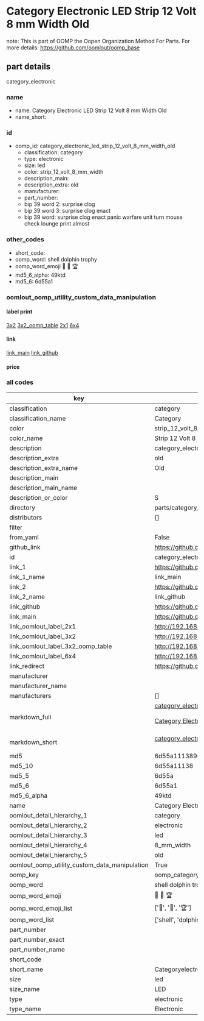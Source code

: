# Category Electronic LED Strip 12 Volt 8 mm Width Old  

note: This is part of OOMP the Oopen Organization Method For Parts. For more details: https://github.com/oomlout/oomp_base

##  part details
  



category_electronic



### name
* name: Category Electronic LED Strip 12 Volt 8 mm Width Old
* name_short: 
### id
* oomp_id: category_electronic_led_strip_12_volt_8_mm_width_old
  * classification: category
  * type: electronic
  * size: led
  * color: strip_12_volt_8_mm_width
  * description_main: 
  * description_extra: old
  * manufacturer: 
  * part_number: 
  * bip 39 word 2: surprise clog
  * bip 39 word 3: surprise clog enact
  * bip 39 word: surprise clog enact panic warfare unit turn mouse check lounge print almost

### other_codes
* short_code: 
* oomp_word: shell dolphin trophy
* oomp_word_emoji :shell: :dolphin: :trophy:
* md5_6_alpha: 49ktd
* md5_6: 6d55a1






### oomlout_oomp_utility_custom_data_manipulation
#### label print
[3x2](http://192.168.1.245:1112/?label=oomp%2049ktd)
[3x2_oomp_table](http://192.168.1.108:1112/?label=oomp%2049ktd)
[2x1](http://192.168.1.242:1112/?label=oomp%2049ktd)
[6x4](http://192.168.1.55:1112/?label=oomp%2049ktd)    

#### link

[link_main](https://github.com/oomlout/oomlout_oomp_version_1_messy/tree/main/parts/category_electronic_led_strip_12_volt_8_mm_width_old) [link_github](https://github.com/oomlout/oomlout_oomp_version_1_messy/tree/main/parts/category_electronic_led_strip_12_volt_8_mm_width_old)                             

#### price







### all codes 
| key | value |  
| --- | --- |  
| classification | category |  
| classification_name | Category |  
| color | strip_12_volt_8_mm_width |  
| color_name | Strip 12 Volt 8 mm Width |  
| description | category_electronic |  
| description_extra | old |  
| description_extra_name | Old |  
| description_main |  |  
| description_main_name |  |  
| description_or_color | S  |  
| directory | parts/category_electronic_led_strip_12_volt_8_mm_width_old |  
| distributors | [] |  
| filter |  |  
| from_yaml | False |  
| github_link | https://github.com/oomlout/oomlout_oomp_part_src/tree/main/parts/category_electronic_led_strip_12_volt_8_mm_width_old |  
| id | category_electronic_led_strip_12_volt_8_mm_width_old |  
| link_1 | https://github.com/oomlout/oomlout_oomp_version_1_messy/tree/main/parts/category_electronic_led_strip_12_volt_8_mm_width_old |  
| link_1_name | link_main |  
| link_2 | https://github.com/oomlout/oomlout_oomp_version_1_messy/tree/main/parts/category_electronic_led_strip_12_volt_8_mm_width_old |  
| link_2_name | link_github |  
| link_github | https://github.com/oomlout/oomlout_oomp_version_1_messy/tree/main/parts/category_electronic_led_strip_12_volt_8_mm_width_old |  
| link_main | https://github.com/oomlout/oomlout_oomp_version_1_messy/tree/main/parts/category_electronic_led_strip_12_volt_8_mm_width_old |  
| link_oomlout_label_2x1 | http://192.168.1.242:1112/?label=oomp%2049ktd |  
| link_oomlout_label_3x2 | http://192.168.1.245:1112/?label=oomp%2049ktd |  
| link_oomlout_label_3x2_oomp_table | http://192.168.1.108:1112/?label=oomp%2049ktd |  
| link_oomlout_label_6x4 | http://192.168.1.55:1112/?label=oomp%2049ktd |  
| link_redirect | https://github.com/oomlout/oomlout_oomp_version_1_messy/tree/main/parts/category_electronic_led_strip_12_volt_8_mm_width_old |  
| manufacturer |  |  
| manufacturer_name |  |  
| manufacturers | [] |  
| markdown_full | [category_electronic_led_strip_12_volt_8_mm_width_old](none)<br>[](none)<br>[Category Electronic Led Strip 12 Volt 8 Mm Width Old](none)<br><br> |  
| markdown_short | [category_electronic_led_strip_12_volt_8_mm_width_old](none)<br><br> |  
| md5 | 6d55a1113890bd5bb6fb89fa92cae6d3 |  
| md5_10 | 6d55a11138 |  
| md5_5 | 6d55a |  
| md5_6 | 6d55a1 |  
| md5_6_alpha | 49ktd |  
| name | Category Electronic LED Strip 12 Volt 8 mm Width Old |  
| oomlout_detail_hierarchy_1 | category |  
| oomlout_detail_hierarchy_2 | electronic |  
| oomlout_detail_hierarchy_3 | led |  
| oomlout_detail_hierarchy_4 | 8_mm_width |  
| oomlout_detail_hierarchy_5 | old |  
| oomlout_oomp_utility_custom_data_manipulation | True |  
| oomp_key | oomp_category_electronic_led_strip_12_volt_8_mm_width_old |  
| oomp_word | shell dolphin trophy |  
| oomp_word_emoji | :shell: :dolphin: :trophy: |  
| oomp_word_emoji_list | [':shell:', ':dolphin:', ':trophy:'] |  
| oomp_word_list | ['shell', 'dolphin', 'trophy'] |  
| part_number |  |  
| part_number_exact |  |  
| part_number_name |  |  
| short_code |  |  
| short_name | Categoryelectronic |  
| size | led |  
| size_name | LED |  
| type | electronic |  
| type_name | Electronic |  

